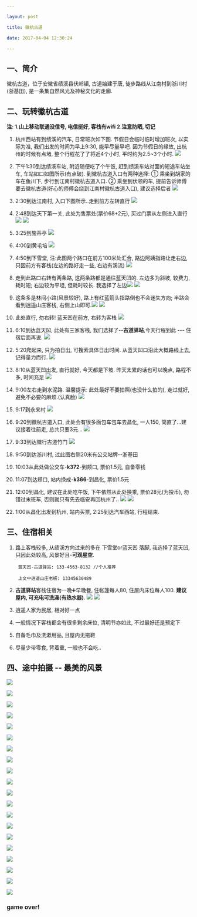 ```yaml
---

layout: post

title: 徽杭古道

date: 2017-04-04 12:30:24

---
```



## 一、简介

徽杭古道，位于安徽省绩溪县伏岭镇, 古道始建于唐, 徒步路线从江南村到浙川村(浙基田), 是一条集自然风光及神秘文化的走廊.

## 二、玩转徽杭古道

**注: 1.山上移动联通没信号, 电信挺好, 客栈有wifi 2.注意防晒, 切记**




1. 杭州西站有到绩溪的汽车, 日常班次如下图. 节假日会临时临时增加班次, 以实际为准, 我们出发的时间为早上9:30, 能早尽量早吧.  因为节假日的缘故, 出杭州的时候有点堵, 整个行程花了了将近4个小时, 平时约为2.5~3个小时.
![](http://s2.mogucdn.com/p2/170403/1_37jd52iiibc2c44a840l5jbceb23j_1364x688.png)


2. 下午1:30到达绩溪车站, 附近随便吃了个午饭, 赶到绩溪车站对面的短途车站坐车, 车站如口如图所示(有点破). 到徽杭古道入口有两种选择: ① 乘坐到胡家的车在鱼川下, 步行到江南村徽杭古道入口. ② 乘坐到伏领的车, 提前告诉师傅要去徽杭古道(好心的师傅会绕到江南村徽杭古道入口), 建议选择后者
![](http://s2.mogucdn.com/p2/170403/1_7bhj5f0909c0c6hdg8bl0e5ejgl1a_1302x864.jpg)

3. 2:30到达江南村, 入口下图所示..走到前方左转直行
![](http://s2.mogucdn.com/p2/170403/1_80gg6df6ie525i3kl4lh9j108bh6l_1503x1006.jpg)

4. 2:48到达天下第一关, 此处为售票处(票价68+2元), 买过门票从左侧进入直行
![](http://s2.mogucdn.com/p2/170403/1_404khhd7983ejle04ld3gigbb96l9_1389x923.jpg)
![](http://s2.mogucdn.com/p2/170403/1_707a286l50j5dde52945akk6ji30g_1454x1000.jpg)

5. 3:25到施茶亭
![](http://s2.mogucdn.com/p2/170403/1_5k0h80b1ee951k49geb33a30h26la_1358x902.jpg)

6. 4:00到黄毛培
![](http://s2.mogucdn.com/p2/170403/1_6f1654iij50i16aa67679k6b341lf_1484x986.jpg)

7. 4:50到下雪堂, 注:此图两个路口在前方100米处汇合, 路边阿姨指路让走右边, 只因前方有客栈(左边的路好走一些, 右边有溪流)
![](http://s2.mogucdn.com/p2/170403/1_674fa1h7ehh7e83336e8e98b2e8al_1374x911.jpg)

8. 走到此路口右转有两条路, 这两条路都是通往蓝天凹的. 左边多为斜坡, 较费力, 耗时短; 右边较为平坦, 但耗时较长. 我选择了左边![](http://s2.mogucdn.com/p2/170403/1_6likahiajh9al1l9ald2ddi7h3egb_1410x927.jpg)
![](http://s2.mogucdn.com/p2/170403/1_426bbefd4g6jc0a25lg82a73c42ac_1417x945.jpg)

9. 这条多是林间小路(风景较好), 路上有红蓝箭头指路倒也不会迷失方向; 半路会看到逍遥山庄客栈, 右侧上山即可.![](http://s2.mogucdn.com/p2/170403/1_65d1dk8i15b4ea5b718i3g8j4g1ck_1426x812.jpg)
![](http://s2.mogucdn.com/p2/170403/1_4350475f0ig6ka49l5c54b56d6358_1327x884.jpg)

10. 此处直行, 勿右转! 蓝天凹在前方, 右转为客栈
![](http://s2.mogucdn.com/p2/170403/1_2c34ec1c81hhc6e5cld28c551f206_1417x941.jpg_960x999.jpg)

11. 6:10到达蓝天凹, 此处有三家客栈, 我们选择了--**古道驿站**,今天行程到此 --- 住宿后面再说.
![](http://s2.mogucdn.com/p2/170403/1_81ec74f09i2g80lhfk4ekfd6i7c70_1373x910.jpg)

12. 5:20爬起来, 只为拍日出, 可搜索具体日出时间. 从蓝天凹口沿此大概路线上去, 记得量力而行.
![](http://s2.mogucdn.com/p2/170403/1_36a0ihg3dlkf44e2c13jabf6aa67j_1428x946.png)

13. 8:10从蓝天凹出发, 直行就好, 今天都是下坡. 昨天太累的话也可以晚点, 路程不多, 时间充足
![](http://s2.mogucdn.com/p2/170403/1_6h72523k27khf5ecdb7kbg5ck079k_1373x912.jpg)

14. 9:00左右走到水泥路. 温馨提示: 此处最好不要拍照(也没什么拍的), 走过就好, 避免不必要的麻烦.(认真脸)
![](http://s2.mogucdn.com/p2/170403/1_1hgifaedkad1i249c3i23hf9g565j_1429x949.jpg)

15. 9:17到永来村
![](http://s2.mogucdn.com/p2/170403/1_0bg5gehjiddc6dgk2010fhb1ji3cl_1426x951.jpg)

16. 9:20到徽杭古道入口, 此处会有很多面包车包车去昌化, 一人150, 简直了...建议接着往前走, 总共只要3元...
![](http://s2.mogucdn.com/p2/170403/1_4hkifii1l041644hi8i388d1cefgd_1426x931.jpg)

17. 9:33到达徽行古道竹门
![](http://s2.mogucdn.com/p2/170403/1_14kg3igc7ib30fj374jgah4h42hef_1426x948.jpg_960x999.jpg)

18. 9:50到达浙川村, 过此图右侧20米有公交站牌--浙基田
19. 10:03从此处做公交车-**k372**-到颊口, 票价1.5元, 自备零钱
20. 11:07到达颊口, 站内换成-**k366**-到昌化, 票价1.5元
21. 12:00到昌化, 建议在此处吃午饭, 下午依然从此处换乘, 票价28元(为投币), 勿错过末班车, 否则就只有先去临安再回杭州了..
![](http://s2.mogucdn.com/p2/170403/1_1gg8j4j3e4ileg0bdbadgejb8e94k_1425x944.jpg)
![](http://s2.mogucdn.com/p2/170405/1_4g75dkb2dg7e6iakf32e7d7lba2h3_1280x1054.jpg)

22. 1:00从昌化出发到杭州, 站内买票, 2:25到达汽车西站, 行程结束.

## 三、住宿相关

1. 路上客栈较多, 从绩溪方向过来的多在 下雪堂or蓝天凹 落脚, 我选择了蓝天凹, 只因此处较高, 风景好且-**可观星空**.

		蓝天凹-古道驿站: 133-4563-8132	//个人推荐
		
		上文中逍遥山庄老板: 13345630489
	
2. **古道驿站**客栈住宿为一晚➕早晚餐, 住帐篷每人80, 住屋内床位每人100. **建议屋内, 可充电可洗澡(有热水器)**.
![](http://s2.mogucdn.com/p2/170403/1_2hibkfa3bfgic9kc6dkf75d89bi92_1430x949.jpg)
![](http://s2.mogucdn.com/p2/170403/1_0aih92b22bi7c2l6db5k9955dgld7_1398x913.jpg)

3. 逍遥人家为民居, 相对好一点

4. 一般情况下客栈都会有很多剩余床位, 清明节亦如此, 不过最好还是预定下

5. 自备毛巾及洗漱用品, 且屋内无拖鞋

6. 尽量少带零食, 背着重, 一般也不会吃..




## 四、途中拍摄 -- 最美的风景


![](http://s2.mogucdn.com/p2/170403/1_8c932gi3708ll02hj3g187lh8il76_5472x3648.jpg_960x999.jpg)

![](http://s2.mogucdn.com/p2/170403/1_023f7hb2cj83ace80ekael4fgjjbl_5472x3648.jpg_960x999.jpg)

![](http://s11.mogucdn.com/p2/170403/1_2k83f5gi34b9h9ea26cl3618i6dla_5472x3648.jpg_960x999.jpg)

![](http://s2.mogucdn.com/p2/170403/1_57a5l60ceh1jb22egaj903beig9b7_1472x981.jpg_960x999.jpg)

![](http://s2.mogucdn.com/p2/170404/1_5k41bh2afai4f4f4ecblgk1ka8042_5472x3648.jpg_960x999.jpg)

![](http://s2.mogucdn.com/p2/170404/1_1477h61dgb439fk468753257b3hjk_5472x3648.jpg_960x999.jpg)

![](http://s2.mogucdn.com/p2/170404/1_46285ihhdcedfhl6aa077i063j160_5472x3648.jpg_960x999.jpg)

![](http://s2.mogucdn.com/p2/170404/1_5eegeglbh4e28k9h01l9c87g00hi6_5472x3648.jpg_960x999.jpg)

![](http://s11.mogucdn.com/p2/170404/1_21f162ef6kgb8b0dei97al01ebdfh_5472x3648.jpg_960x999.jpg)

![](http://s2.mogucdn.com/p2/170404/1_1ga5ggkc777blhljebllbie3450gg_1920x1280.jpg_960x999.jpg)

![](http://s2.mogucdn.com/p2/170404/1_7edkd99h2f6gd33fcef0l4eifidea_720x480.jpg_960x999.jpg)

![](http://s2.mogucdn.com/p2/170404/1_65g8da8j6e2jifci27fg507il44ji_720x480.jpg_960x999.jpg)

![](http://s2.mogucdn.com/p2/170404/1_1bal426cdgeb8fi44faiga4fff62d_720x480.jpg_960x999.jpg)

![](http://s2.mogucdn.com/p2/170404/1_7lih07gbibdh5806b63bfijafia3d_720x480.jpg_960x999.jpg)

![](http://s2.mogucdn.com/p2/170404/1_3lfeh3a7gbif28j759b211h16i8jl_720x480.jpg_960x999.jpg)

![](http://s2.mogucdn.com/p2/170404/1_72ejj43kli122d4l6g0e2fej2bgji_720x480.jpg_960x999.jpg)

![](http://s2.mogucdn.com/p2/170404/1_19l85el8j89d60957fekel5126067_720x480.jpg)

![](http://s2.mogucdn.com/p2/170404/1_4b4jdf2bhlc5c2jkdb1bj32kad794_720x480.jpg_960x999.jpg)

![](http://s2.mogucdn.com/p2/170404/1_015i2lf77c1g3b2i758j9jje6kfhl_720x480.jpg_960x999.jpg)

![](http://s2.mogucdn.com/p2/170404/1_38726a55f0i11bg1c9gcg54c11af4_4608x3456.jpg_640x999.jpg)


### game over!